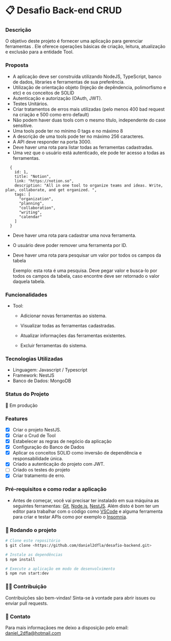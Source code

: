 #  📋 Desafio Back-end CRUD

### Descrição 

O objetivo deste projeto é fornecer uma aplicação para gerenciar ferramentas . Ele oferece operações básicas de criação, leitura, atualização e exclusão para a entidade Tool.

### Proposta

- A aplicação deve ser construída utilizando NodeJS, TypeScript, banco de dados, libraries e ferramentas de sua preferência.
- Utilização de orientação objeto (Injeção de depêndencia, polimorfismo e etc) e os conceitos de SOLID
- Autenticação e autorização (OAuth, JWT).
- Testes Unitários.
- Criar tratamentos de erros mais utilizadas (pelo menos 400 bad request na criação e 500 como erro default)
- Não podem haver duas tools com o mesmo título, independente do case sensitive.
- Uma tools pode ter no mínimo 0 tags e no máximo 8
- A descrição de uma tools pode ter no máximo 256 caracteres.
- A API deve responder na porta 3000.
- Deve haver uma rota para listar todas as ferramentas cadastradas.
- Uma vez que o usuário está autenticado, ele pode ter acesso a todas as ferramentas.
```
  {
    id: 1,
    title: "Notion",
    link: "https://notion.so",
    description: "All in one tool to organize teams and ideas. Write, plan, collaborate, and get organized. ",
    tags: [
      "organization",
      "planning",
      "collaboration",
      "writing",
      "calendar"
    ]
  }
```
- Deve haver uma rota para cadastrar uma nova ferramenta.
- O usuário deve poder remover uma ferramenta por ID.
- Deve haver uma rota para pesquisar um valor por todos os campos da tabela
  
   Exemplo: esta rota é uma pesquisa. Deve pegar valor e busca-lo por todos os campos da tabela, caso encontre deve ser retornado
o valor daquela tabela.
  


### Funcionalidades
- Tool:
  
  * Adicionar novas ferramentas ao sistema.
  
  * Visualizar todas as ferramentas cadastradas.
  
  * Atualizar informações das ferramentas existentes.

  * Excluir ferramentas do sistema.


    
### Tecnologias Utilizadas
- Linguagem: Javascript / Typescript
- Framework: NestJS
- Banco de Dados: MongoDB

### Status do Projeto

  🚀 Em produção

### Features

- [x] Criar o projeto NestJS. 
- [x] Criar o Crud de Tool
- [x] Estabelecer as regras de negócio da aplicação
- [x] Configuração do Banco de Dados
- [x] Aplicar os conceitos SOLID como inversão de dependência e responsabilidade única.
- [x] Criado a autenticação do projeto com JWT.
- [ ] Criado os testes do projeto
- [X] Criar tratamento de erro.

### Pré-requisitos e como rodar a aplicação
- Antes de começar, você vai precisar ter instalado em sua máquina as seguintes ferramentas:
 [Git](https://git-scm.com), [Node.js](https://nodejs.org/en/), [NestJS](https://docs.nestjs.com/first-steps). 
 Além disto é bom ter um editor para trabalhar com o código como [VSCode](https://code.visualstudio.com/) e alguma ferramenta para criar e testar APIs como por exemplo o [Insomnia](https://insomnia.rest/).

### 🎲 Rodando o projeto

```bash
# Clone este repositório
$ git clone <https://github.com/daniel2dfla/desafio-backend.git>

# Instale as dependências
$ npm install

# Execute a aplicação em modo de desenvolvimento
$ npm run start:dev
```

### ✌🏽 Contribuição

Contribuições são bem-vindas! Sinta-se à vontade para abrir issues ou enviar pull requests.

### 📩 Contato
Para mais informaçãoes me deixo a disposição pelo email: daniel_2dfla@hotmail.com
